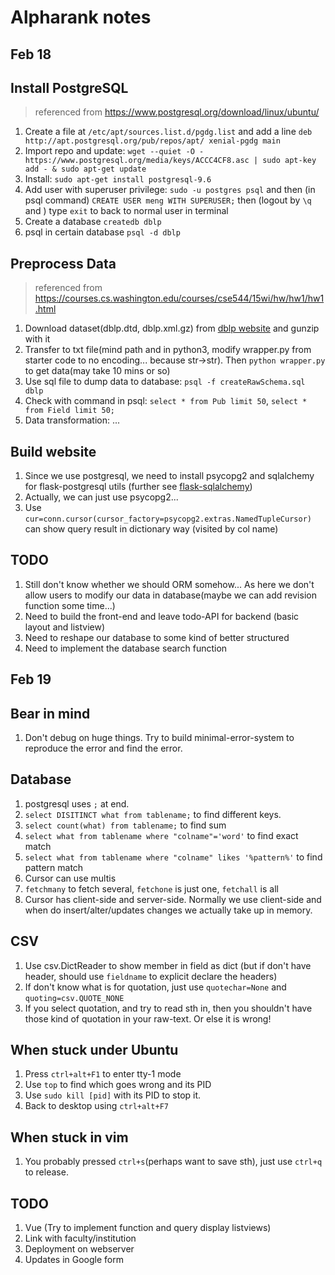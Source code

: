 # Alpharank notes

## Feb 18

## Install PostgreSQL
> referenced from https://www.postgresql.org/download/linux/ubuntu/
1. Create a file at `/etc/apt/sources.list.d/pgdg.list` and add a line `deb http://apt.postgresql.org/pub/repos/apt/ xenial-pgdg main`
2. Import repo and update: `wget --quiet -O - https://www.postgresql.org/media/keys/ACCC4CF8.asc | sudo apt-key add - & sudo apt-get update `
3. Install: `sudo apt-get install postgresql-9.6`
4. Add user with superuser privilege: `sudo -u postgres psql` and then (in psql command) `CREATE USER meng WITH SUPERUSER;` then (logout by `\q` and ) type `exit` to back to normal user in terminal
5. Create a database `createdb dblp`
6. psql in certain database `psql -d dblp`

## Preprocess Data
> referenced from https://courses.cs.washington.edu/courses/cse544/15wi/hw/hw1/hw1.html
1. Download dataset(dblp.dtd, dblp.xml.gz) from [dblp website](http://dblp.uni-trier.de/xml/) and gunzip with it
2. Transfer to txt file(mind path and in python3, modify wrapper.py from starter code to no encoding... because str->str). Then `python wrapper.py` to get data(may take 10 mins or so)
3. Use sql file to dump data to database: `psql -f createRawSchema.sql dblp`
4. Check with command in psql: `select * from Pub limit 50`, `select * from Field limit 50;`
5. Data transformation: ...

## Build website
1. Since we use postgresql, we need to install psycopg2 and sqlalchemy for flask-postgresql utils (further see [flask-sqlalchemy](http://flask-sqlalchemy.pocoo.org/2.3/quickstart/#a-minimal-application))
2. Actually, we can just use psycopg2...
3. Use `cur=conn.cursor(cursor_factory=psycopg2.extras.NamedTupleCursor)` can show query result in dictionary way (visited by col name)

## TODO
1. Still don't know whether we should ORM somehow... As here we don't allow users to modify our data in database(maybe we can add revision function some time...)
2. Need to build the front-end and leave todo-API for backend (basic layout and listview)
3. Need to reshape our database to some kind of better structured
4. Need to implement the database search function


## Feb 19

## Bear in mind
1. Don't debug on huge things. Try to build minimal-error-system to reproduce the error and find the error.

## Database
1. postgresql uses `;` at end. 
2. `select DISITINCT what from tablename;` to find different keys.
3. `select count(what) from tablename;` to find sum
4. `select what from tablename where "colname"='word'` to find exact match
5. `select what from tablename where "colname" likes '%pattern%'` to find pattern match
6. Cursor can use multis
7. `fetchmany` to fetch several, `fetchone` is just one, `fetchall` is all
8. Cursor has client-side and server-side. Normally we use client-side and when do insert/alter/updates changes we actually take up in memory.

## CSV
1. Use csv.DictReader to show member in field as dict (but if don't have header, should use `fieldname` to explicit declare the headers)
2. If don't know what is for quotation, just use `quotechar=None` and `quoting=csv.QUOTE_NONE`
3. If you select quotation, and try to read sth in, then you shouldn't have those kind of quotation in your raw-text. Or else it is wrong!

## When stuck under Ubuntu
1. Press `ctrl+alt+F1` to enter tty-1 mode
2. Use `top` to find which goes wrong and its PID
3. Use `sudo kill [pid]` with its PID to stop it.
4. Back to desktop using `ctrl+alt+F7`

## When stuck in vim
1. You probably pressed `ctrl+s`(perhaps want to save sth), just use `ctrl+q` to release.

## TODO
1. Vue (Try to implement function and query display listviews)
2. Link with faculty/institution
3. Deployment on webserver
3. Updates in Google form